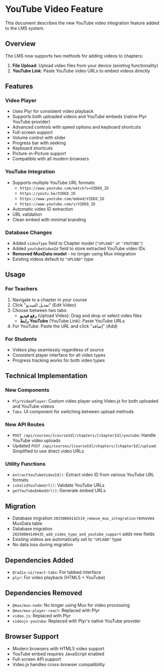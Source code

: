 # YouTube Video Feature

This document describes the new YouTube video integration feature added to the LMS system.

## Overview

The LMS now supports two methods for adding videos to chapters:

1. **File Upload**: Upload video files from your device (existing functionality)
2. **YouTube Link**: Paste YouTube video URLs to embed videos directly

## Features

### Video Player
- Uses Plyr for consistent video playback
- Supports both uploaded videos and YouTube embeds (native Plyr YouTube provider)
- Advanced controls with speed options and keyboard shortcuts
- Full-screen support
- Volume control with slider
- Progress bar with seeking
- Keyboard shortcuts
- Picture-in-Picture support
- Compatible with all modern browsers

### YouTube Integration
- Supports multiple YouTube URL formats:
  - `https://www.youtube.com/watch?v=VIDEO_ID`
  - `https://youtu.be/VIDEO_ID`
  - `https://www.youtube.com/embed/VIDEO_ID`
  - `https://www.youtube.com/v/VIDEO_ID`
- Automatic video ID extraction
- URL validation
- Clean embed with minimal branding

### Database Changes
- Added `videoType` field to Chapter model (`"UPLOAD"` or `"YOUTUBE"`)
- Added `youtubeVideoId` field to store extracted YouTube video IDs
- **Removed MuxData model** - no longer using Mux integration
- Existing videos default to `"UPLOAD"` type

## Usage

### For Teachers
1. Navigate to a chapter in your course
2. Click "تعديل الفيديو" (Edit Video)
3. Choose between two tabs:
   - **رفع فيديو** (Upload Video): Drag and drop or select video files
   - **رابط YouTube** (YouTube Link): Paste YouTube URLs
4. For YouTube: Paste the URL and click "إضافة" (Add)

### For Students
- Videos play seamlessly regardless of source
- Consistent player interface for all video types
- Progress tracking works for both video types

## Technical Implementation

### New Components
- `PlyrVideoPlayer`: Custom video player using Video.js for both uploaded and YouTube videos
- `Tabs`: UI component for switching between upload methods

### New API Routes
- `POST /api/courses/[courseId]/chapters/[chapterId]/youtube`: Handle YouTube video uploads
- Updated `POST /api/courses/[courseId]/chapters/[chapterId]/upload`: Simplified to use direct video URLs

### Utility Functions
- `extractYouTubeVideoId()`: Extract video ID from various YouTube URL formats
- `isValidYouTubeUrl()`: Validate YouTube URLs
- `getYouTubeEmbedUrl()`: Generate embed URLs

## Migration
- Database migration `20250804142519_remove_mux_integration` removes MuxData table
- Database migration `20250804140435_add_video_type_and_youtube_support` adds new fields
- Existing videos are automatically set to `"UPLOAD"` type
- No data loss during migration

## Dependencies Added
- `@radix-ui/react-tabs`: For tabbed interface
- `plyr`: For video playback (HTML5 + YouTube)

## Dependencies Removed
- `@mux/mux-node`: No longer using Mux for video processing
- `@mux/mux-player-react`: Replaced with Plyr
- `video.js`: Replaced with Plyr
- `videojs-youtube`: Replaced with Plyr's native YouTube provider

## Browser Support
- Modern browsers with HTML5 video support
- YouTube embed requires JavaScript enabled
- Full-screen API support
- Video.js handles cross-browser compatibility